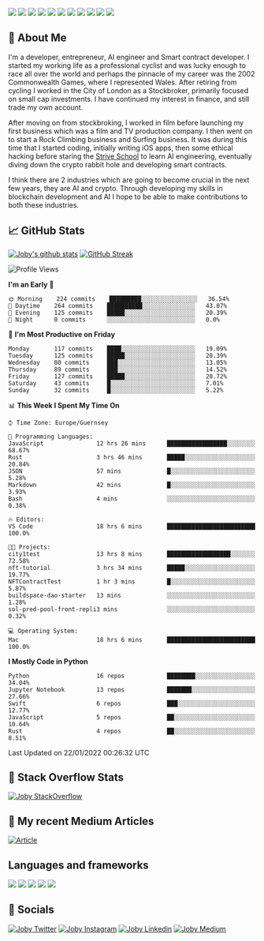 ![](https://img.shields.io/badge/iOS-000000?style=for-the-badge&logo=ios&logoColor=white)
![](https://img.shields.io/badge/Python-3776AB?style=for-the-badge&logo=python&logoColor=white)
![](https://img.shields.io/badge/Swift-FA7343?style=for-the-badge&logo=swift&logoColor=white)
![](https://img.shields.io/badge/Bootstrap-563D7C?style=for-the-badge&logo=bootstrap&logoColor=white)
![](https://img.shields.io/badge/MongoDB-4EA94B?style=for-the-badge&logo=mongodb&logoColor=white)
![](https://img.shields.io/badge/Heroku-430098?style=for-the-badge&logo=heroku&logoColor=white)
[![](https://img.shields.io/badge/Stack_Overflow-FE7A16?style=for-the-badge&logo=stack-overflow&logoColor=white)](https://stackoverflow.com/users/7301801/joby)
[![](https://img.shields.io/badge/LinkedIn-0077B5?style=for-the-badge&logo=linkedin&logoColor=white)](https://www.linkedin.com/in/jobyi/)
[![](https://img.shields.io/badge/Twitter-1DA1F2?style=for-the-badge&logo=twitter&logoColor=white)](https://twitter.com/Jobyid)
[![](https://img.shields.io/badge/Instagram-E4405F?style=for-the-badge&logo=instagram&logoColor=white)](https://www.instagram.com/jobyid/)
[![](https://img.shields.io/badge/Medium-12100E?style=for-the-badge&logo=medium&logoColor=white)](https://jobyid.medium.com)

## &#x1f; About Me

I'm a developer, entrepreneur, AI engineer and Smart contract developer.
I started my working life as a professional cyclist and was lucky enough to race all over the world and perhaps the pinnacle of my career was the 2002 Commonwealth Games, where I represented Wales.
After retiring from cycling I worked in the City of London as a Stockbroker, primarily focused on small cap investments. I have continued my interest in finance, and still trade my own account.

After moving on from stockbroking, I worked in film before launching my first business which was a film and TV production company. I then went on to start a Rock Climbing business and Surfing business. It was during this time that I started coding, initially writing iOS apps, then some ethical hacking before staring the [Strive School](https://strive.school) to learn AI engineering, eventually diving down the crypto rabbit hole and developing smart contracts. 

I think there are 2 industries which are going to become crucial in the next few years, they are AI and crypto. Through developing my skills in blockchain development and AI I hope to be able to make contributions to both these industries. 

## &#x1f4c8; GitHub Stats

[![Joby's github stats](https://github-readme-stats.vercel.app/api?username=jobyid&count_private=true&show_icons=true&theme=radical)](https://github.com/anuraghazra/github-readme-stats) [![GitHub Streak](https://github-readme-streak-stats.herokuapp.com/?user=jobyid&theme=dark)](https://github.com/DenverCoder1/github-readme-streak-stats)

<!--START_SECTION:waka-->
![Profile Views](http://img.shields.io/badge/Profile%20Views-0-blue)

**I'm an Early 🐤** 

```text
🌞 Morning    224 commits    █████████░░░░░░░░░░░░░░░░   36.54% 
🌆 Daytime    264 commits    ██████████░░░░░░░░░░░░░░░   43.07% 
🌃 Evening    125 commits    █████░░░░░░░░░░░░░░░░░░░░   20.39% 
🌙 Night      0 commits      ░░░░░░░░░░░░░░░░░░░░░░░░░   0.0%

```
📅 **I'm Most Productive on Friday** 

```text
Monday       117 commits    ████░░░░░░░░░░░░░░░░░░░░░   19.09% 
Tuesday      125 commits    █████░░░░░░░░░░░░░░░░░░░░   20.39% 
Wednesday    80 commits     ███░░░░░░░░░░░░░░░░░░░░░░   13.05% 
Thursday     89 commits     ███░░░░░░░░░░░░░░░░░░░░░░   14.52% 
Friday       127 commits    █████░░░░░░░░░░░░░░░░░░░░   20.72% 
Saturday     43 commits     █░░░░░░░░░░░░░░░░░░░░░░░░   7.01% 
Sunday       32 commits     █░░░░░░░░░░░░░░░░░░░░░░░░   5.22%

```


📊 **This Week I Spent My Time On** 

```text
⌚︎ Time Zone: Europe/Guernsey

💬 Programming Languages: 
JavaScript               12 hrs 26 mins      █████████████████░░░░░░░░   68.67% 
Rust                     3 hrs 46 mins       █████░░░░░░░░░░░░░░░░░░░░   20.84% 
JSON                     57 mins             █░░░░░░░░░░░░░░░░░░░░░░░░   5.28% 
Markdown                 42 mins             █░░░░░░░░░░░░░░░░░░░░░░░░   3.93% 
Bash                     4 mins              ░░░░░░░░░░░░░░░░░░░░░░░░░   0.38%

🔥 Editors: 
VS Code                  18 hrs 6 mins       █████████████████████████   100.0%

🐱‍💻 Projects: 
city1test                13 hrs 8 mins       ██████████████████░░░░░░░   72.58% 
nft-tutorial             3 hrs 34 mins       █████░░░░░░░░░░░░░░░░░░░░   19.77% 
NFTContractTest          1 hr 3 mins         █░░░░░░░░░░░░░░░░░░░░░░░░   5.87% 
buildspace-dao-starter   13 mins             ░░░░░░░░░░░░░░░░░░░░░░░░░   1.28% 
sol-pred-pool-front-repli3 mins              ░░░░░░░░░░░░░░░░░░░░░░░░░   0.32%

💻 Operating System: 
Mac                      18 hrs 6 mins       █████████████████████████   100.0%

```

**I Mostly Code in Python** 

```text
Python                   16 repos            ████████░░░░░░░░░░░░░░░░░   34.04% 
Jupyter Notebook         13 repos            ███████░░░░░░░░░░░░░░░░░░   27.66% 
Swift                    6 repos             ███░░░░░░░░░░░░░░░░░░░░░░   12.77% 
JavaScript               5 repos             ██░░░░░░░░░░░░░░░░░░░░░░░   10.64% 
Rust                     4 repos             ██░░░░░░░░░░░░░░░░░░░░░░░   8.51%

```



 Last Updated on 22/01/2022 00:26:32 UTC
<!--END_SECTION:waka-->


## &#x1f; Stack Overflow Stats 

[![Joby StackOverflow](https://github-readme-stackoverflow.vercel.app/?userID=7301801&layout=compact)](https://stackoverflow.com/users/7301801/joby)


## &#x1f; My recent Medium Articles
[![Article](https://github-readme-medium-recent-article.vercel.app/medium/@jobyid/0)](https://jobyid.medium.com)
 

## Languages and frameworks
![](https://img.shields.io/badge/iOS-000000?style=for-the-badge&logo=ios&logoColor=white)
![](https://img.shields.io/badge/Python-3776AB?style=for-the-badge&logo=python&logoColor=white)
![](https://img.shields.io/badge/Swift-FA7343?style=for-the-badge&logo=swift&logoColor=white)
![](https://img.shields.io/badge/Bootstrap-563D7C?style=for-the-badge&logo=bootstrap&logoColor=white)
![](https://img.shields.io/badge/MongoDB-4EA94B?style=for-the-badge&logo=mongodb&logoColor=white)


## &#x1f; Socials 
[![Joby Twitter](https://img.shields.io/badge/Twitter-1DA1F2?style=for-the-badge&logo=twitter&logoColor=white)](https://twitter.com/jobyid)
[![Joby Instagram](https://img.shields.io/badge/Instagram-E4405F?style=for-the-badge&logo=instagram&logoColor=white)](https://instagram.com/jobyid)
[![Joby Linkedin](https://img.shields.io/badge/LinkedIn-0077B5?style=for-the-badge&logo=linkedin&logoColor=white)](https://www.linkedin.com/in/jobyi)
[![Joby Medium](https://img.shields.io/badge/Medium-12100E?style=for-the-badge&logo=medium&logoColor=white)](https://jobyid.medium.com)



